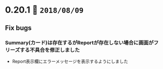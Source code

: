 0.20.1   :calendar: `2018/08/09` 
===============================

## Fix bugs

### Summary(カード)は存在するがReportが存在しない場合に画面がフリーズする不具合を修正しました

* Report表示欄にエラーメッセージを表示するようにしました
